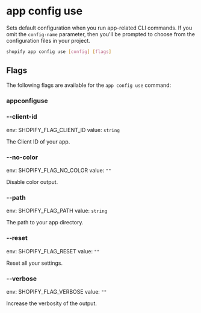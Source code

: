 # app config use

Sets default configuration when you run app-related CLI commands. If you omit the `config-name` parameter, then you'll be prompted to choose from the configuration files in your project.

```bash
shopify app config use [config] [flags]
```

## Flags

The following flags are available for the `app config use` command:

### appconfiguse

### --client-id <value>

env: SHOPIFY_FLAG_CLIENT_ID
value: `string`

The Client ID of your app.

### --no-color

env: SHOPIFY_FLAG_NO_COLOR
value: `""`

Disable color output.

### --path <value>

env: SHOPIFY_FLAG_PATH
value: `string`

The path to your app directory.

### --reset

env: SHOPIFY_FLAG_RESET
value: `""`

Reset all your settings.

### --verbose

env: SHOPIFY_FLAG_VERBOSE
value: `""`

Increase the verbosity of the output.

